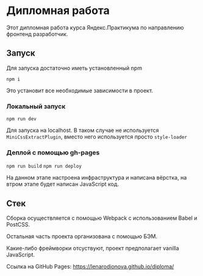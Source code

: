 # Дипломная работа
Этот дипломная работа курса Яндекс.Практикума по направлению фронтенд разработчик. 

## Запуск
Для запуска достаточно иметь установленный npm

``npm i``

Это установит все необходимые зависимости в проект.
### Локальный запуск
``npm run dev``

Для запуска на localhost.
В таком случае не используется `MiniCssExtractPlugin`, вместо него используется просто `style-loader`

### Деплой с помощью gh-pages
``npm run build``
``npm run deploy``


На данном этапе настроена инфраструктура и написана вёрстка, на втром этапе будет написан JavaScript код.

## Стек 
Сборка осуществляется с помощью Webpack с использованием Babel и PostCSS.

Остальная часть проекта организована с помощью БЭМ.

Какие-либо фреймворки отсуствуют, проект предполагает vanilla JavaScript.


Ссылка на GitHub Pages:
https://lenarodionova.github.io/diploma/
